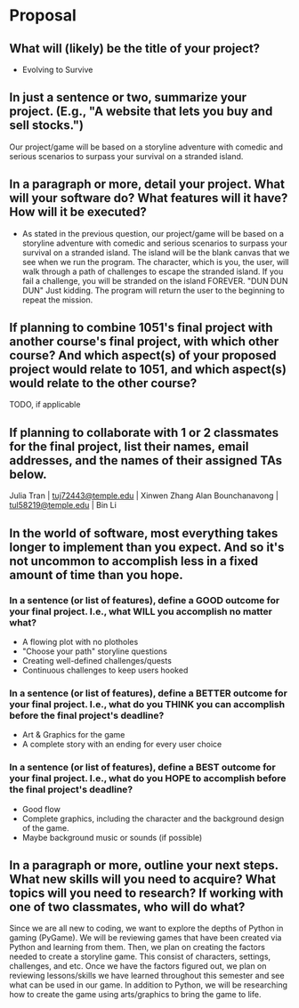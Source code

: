 # Proposal

## What will (likely) be the title of your project?

- Evolving to Survive

## In just a sentence or two, summarize your project. (E.g., "A website that lets you buy and sell stocks.")

Our project/game will be based on a storyline adventure with comedic and serious scenarios to surpass your survival on a stranded island.

## In a paragraph or more, detail your project. What will your software do? What features will it have? How will it be executed?

- As stated in the previous question, our project/game will be based on a storyline adventure with comedic and serious scenarios to surpass your survival on a stranded island. The island will be the blank canvas that we see when we run the program. The character, which is you, the user, will walk through a path of challenges to escape the stranded island. If you fail a challenge, you will be stranded on the island FOREVER. "DUN DUN DUN" Just kidding. The program will return the user to the beginning to repeat the mission.

## If planning to combine 1051's final project with another course's final project, with which other course? And which aspect(s) of your proposed project would relate to 1051, and which aspect(s) would relate to the other course?

TODO, if applicable

## If planning to collaborate with 1 or 2 classmates for the final project, list their names, email addresses, and the names of their assigned TAs below.

Julia Tran | tuj72443@temple.edu | Xinwen Zhang
Alan Bounchanavong | tul58219@temple.edu | Bin Li


## In the world of software, most everything takes longer to implement than you expect. And so it's not uncommon to accomplish less in a fixed amount of time than you hope.

### In a sentence (or list of features), define a GOOD outcome for your final project. I.e., what WILL you accomplish no matter what?

- A flowing plot with no plotholes
- "Choose your path" storyline questions
- Creating well-defined challenges/quests
- Continuous challenges to keep users hooked

### In a sentence (or list of features), define a BETTER outcome for your final project. I.e., what do you THINK you can accomplish before the final project's deadline?

- Art & Graphics for the game
- A complete story with an ending for every user choice

### In a sentence (or list of features), define a BEST outcome for your final project. I.e., what do you HOPE to accomplish before the final project's deadline?

- Good flow
- Complete graphics, including the character and the background design of the game.
- Maybe background music or sounds (if possible)

## In a paragraph or more, outline your next steps. What new skills will you need to acquire? What topics will you need to research? If working with one of two classmates, who will do what?

Since we are all new to coding, we want to explore the depths of Python in gaming (PyGame). We will be reviewing games that have been created via Python and learning from them. Then, we plan on creating the factors needed to create a storyline game. This consist of characters, settings, challenges, and etc. Once we have the factors figured out, we plan on reviewing lessons/skills we have learned throughout this semester and see what can be used in our game. In addition to Python, we will be researching how to create the game using arts/graphics to bring the game to life.
